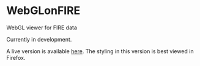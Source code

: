 # WebGLonFIRE
WebGL viewer for FIRE data

Currently in development.  

A live version is available <a href="http://faculty.wcas.northwestern.edu/aaron-geller/WebGL_test/Firefly/">here<a/>.  The styling in this version is best viewed in Firefox.

